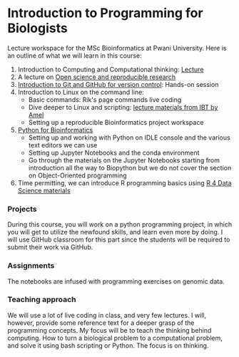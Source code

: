 # Introduction to Programming for Biologists

Lecture workspace for the MSc Bioinformatics at Pwani University. Here is an outline of what we will learn in this course:

1. Introduction to Computing and Computational thinking: [Lecture](Lecture1_Introduction_To_Computational_Thinking.pdf)
2. A lecture on [Open science and reproducible research](https://docs.google.com/presentation/d/1QjrhjKDlq9VF4gNRSL_jQqAuOAx7lA4tvbg1YUITcWU/edit#slide=id.p37)
2. [Introduction to Git and GitHub for version control](https://docs.google.com/presentation/d/1NVHLHiL-tw-3e5KYFY-N_ISjWgGHIs45eAypEUep_hU/edit#slide=id.g3e08b71c2d_1_0): Hands-on session
3. Introduction to Linux on the command line:
      - Basic commands: Rik's page commands live coding
      - Dive deeper to Linux and scripting: [lecture materials from IBT by Amel](https://github.com/amelgh/Introduction_To_Linux)
      - Setting up a reproducible Bioinformatics project workspace
4. [Python for Bioinformatics](https://github.com/kipkurui/Python4Bioinformatics)
      - Setting up and working with Python on IDLE console and the various text editors we can use
      - Setting up Jupyter Notebooks and the conda environment
      - Go through the materials on the Jupyter Notebooks starting from introduction all the way to Biopython but we do not cover the section on Object-Oriented programming
5. Time permitting, we can introduce R programming basics using [R 4 Data Science materials](https://r4ds.had.co.nz/)

### Projects
During this course, you will work on a python programming project, in which you will get to utilize the newfound skills, and learn even more by doing. I will use GitHub classroom for this part since the students will be required to submit their work via GitHub. 

### Assignments
The notebooks are infused with programming exercises on genomic data. 


### Teaching approach

We will use a lot of live coding in class, and very few lectures. I will, however, provide some reference text for a deeper grasp of the programming concepts. My focus will be to teach the thinking behind computing. How to turn a biological problem to a computational problem, and solve it using bash scripting or Python. The focus is on thinking. 


